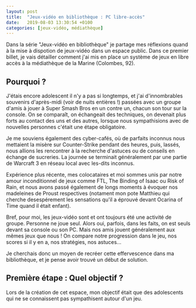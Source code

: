 ```yaml
---
layout: post
title:  "Jeux-vidéo en bibliothèque : PC libre-accès"
date:   2019-08-03 13:30:54 +0100
categories: [jeux-vidéo, médiathèque]
---
```


Dans la série "Jeux-vidéo en bibliothèque" je partage mes réflexions quand à la mise à dispotion de jeux-vidéo dans un espace public. Dans ce premier billet, je vais détailler comment j'ai mis en place un système de jeux en libre accès à la médiathèque de la Marine (Colombes, 92).

## Pourquoi ?

J'étais encore adolescent il n'y a pas si longtemps, et j'ai d'innombrables souvenirs d'après-midi (voir de nuits entières !) passées avec un groupe d'amis à jouer à Super Smash Bros en un contre un, chacun son tour sur la console. On se comparaît, on échangeait des techniques, on devenait plus forts au contact des uns et des autres, lorsque nous sympathisions avec de nouvelles personnes c'était une étape obligatoire.

Je me souviens également des cyber-cafés, où de parfaits inconnus nous mettaient la misère sur Counter-Strike pendant des heures, puis, lassés, nous allions les rencontrer à la recherche d'astuces ou de conseils en échange de sucreries. La journée se terminait généralement par une partie de Warcraft 3 en réseau local avec les-dits inconnus.

Expérience plus récente, mes colocataires et moi sommes unis par notre amour inconditionnel de jeux comme FTL, The Binding of Isaac ou Risk of Rain, et nous avons passé également de longs moments à évoquer nos madeleines de Proust respectives (notament mon pote Matthieu qui cherche desespérement les sensations qu'il a éprouvé devant Ocarina of Time quand il était enfant).

Bref, pour moi, les jeux-vidéo sont et ont toujours été une activité de groupe. Personne ne joue seul. Alors oui, parfois, dans les faits, on est seuls devant sa console ou son PC. Mais nos amis jouent généralement aux mêmes jeux que nous ! On compare notre progression dans le jeu, nos scores si il y en a, nos stratégies, nos astuces...

Je cherchais donc un moyen de recréer cette effervescence dans ma bibliothèque, et je pense avoir trouvé un début de solution.

## Première étape : Quel objectif ?

Lors de la création de cet espace, mon objectif était que des adolescents qui ne se connaissent pas sympathisent autour d'un jeu.

